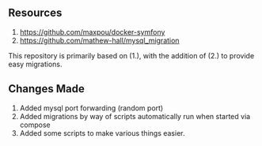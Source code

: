 ## Resources
1. https://github.com/maxpou/docker-symfony
2. https://github.com/mathew-hall/mysql_migration

This repository is primarily based on (1.), with the addition of (2.) to provide easy
migrations.

## Changes Made
1. Added mysql port forwarding (random port)
2. Added migrations by way of scripts automatically run when started via compose
3. Added some scripts to make various things easier.
